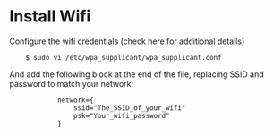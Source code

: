 # Install Wifi

Configure the wifi credentials (check here for additional details)

```
    $ sudo vi /etc/wpa_supplicant/wpa_supplicant.conf 
```

And add the following block at the end of the file, replacing SSID and password to match your network:

```
            network={
                ssid="The_SSID_of_your_wifi"
                psk="Your_wifi_password"
            }
```
